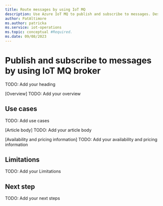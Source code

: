 ```yaml
---
title: Route messages by using IoT MQ
description: Use Azure IoT MQ to publish and subscribe to messages. Destinations include other MQTT brokers, Azure IoT Data Processor, and Azure cloud services.
author: PatAltimore
ms.author: patricka
ms.service: iot-operations
ms.topic: conceptual #Required.
ms.date: 09/08/2023
---
```


<!--
Remove all the comments in this template before you sign off or merge to the main branch.

This template provides the basic structure of a Feature availability article pattern. See the
[instructions - Feature availability](../level4/article-feature-availability.md) in the pattern
library.

You can provide feedback about this template at: https://aka.ms/patterns-feedback

-->

<!-- 1. H1 ------------------------------------------------------------------------------

Required: Use an H1 that includes the feature name and the product or service name.

-->

# Publish and subscribe to messages by using IoT MQ broker
TODO: Add your heading

<!-- 2. Overview ------------------------------------------------------------------------

Required: Lead with an overview that briefly describes what the feature does. Provide
links to more detailed information about the feature. Consider including a video or
image that provides a high-level view of how the feature works.

-->

[Overview]
TODO: Add your overview

<!-- 3. Use cases -----------------------------------------------------------------------

Optional: List a few key scenarios that you can use the feature in.

-->

## Use cases
TODO: Add use cases

<!-- 4. Article body --------------------------------------------------------------------

Required: In a series of H2 sections, provide basic information about how the feature
works. Consider including:

- A *Requirements* section. List the software, networking components, tools, and
product or service versions that you need to run the feature.
- A *Considerations* section. Explain which configuration settings to use to optimize
feature performance.
- Examples. Show practical ways to use the feature, or provide code for implementing
the feature.

-->

[Article body]
TODO: Add your article body

<!-- 5. Availability and pricing information --------------------------------------------

Optional: Discuss the feature's availability and pricing.

- If the feature isn't available in all regions, provide a link to a list of supported
regions.
- If customers are charged for using the feature, provide a link to pricing information.

Don't hard-code specific regions or costs. Instead, provide links to sites that manage
and maintain that information.

--->

[Availability and pricing information]
TODO: Add your availability and pricing information

<!-- 6. Limitations ---------------------------------------------------------------------

Optional: List the feature's constraints, limitations, and known issues in an H2
section. If possible, also include the following information:

- State that upcoming releases address the known issues.
- Describe workarounds for limitations.
- Discuss the environments that the feature works best in.

Use an H2 header of *Limitations* or *Known issues.*

--->

## Limitations
TODO: Add your Limitations

<!-- 7. Next steps ----------------------------------------------------------------------

Optional: In an H2 section called *Next steps*, list resources such as the following
types of material:

- A quickstart, get-started guide, or tutorial that explains how to get started with the
feature
- An overview of the product or service that the feature's a part of
- Reference information for the feature, product, or service

--->

## Next step
TODO: Add your next steps
